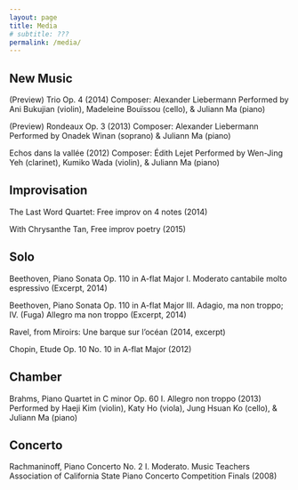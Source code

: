 ```yaml
---
layout: page
title: Media
# subtitle: ???
permalink: /media/
---
```


New Music
---------

(Preview) Trio Op. 4 (2014) Composer: Alexander Liebermann Performed by Ani Bukujian (violin), Madeleine Bouïssou (cello), & Juliann Ma (piano)

(Preview) Rondeaux Op. 3 (2013) Composer: Alexander Liebermann Performed by Onadek Winan (soprano) & Juliann Ma (piano)

Echos dans la vallée (2012) Composer: Édith Lejet Performed by Wen-Jing Yeh (clarinet), Kumiko Wada (violin), & Juliann Ma (piano)

Improvisation
-------------

The Last Word Quartet: Free improv on 4 notes (2014)

With Chrysanthe Tan, Free improv poetry (2015)

Solo
----

Beethoven, Piano Sonata Op. 110 in A-flat Major I. Moderato cantabile molto espressivo (Excerpt, 2014)

Beethoven, Piano Sonata Op. 110 in A-flat Major III. Adagio, ma non troppo; IV. (Fuga) Allegro ma non troppo (Excerpt, 2014)

Ravel, from Miroirs: Une barque sur l’océan (2014, excerpt)

Chopin, Etude Op. 10 No. 10 in A-flat Major (2012)

Chamber
-------

Brahms, Piano Quartet in C minor Op. 60 I. Allegro non troppo (2013) Performed by Haeji Kim (violin), Katy Ho (viola), Jung Hsuan Ko (cello), & Juliann Ma (piano)

Concerto
--------

Rachmaninoff, Piano Concerto No. 2 I. Moderato. Music Teachers Association of California State Piano Concerto Competition Finals (2008)
